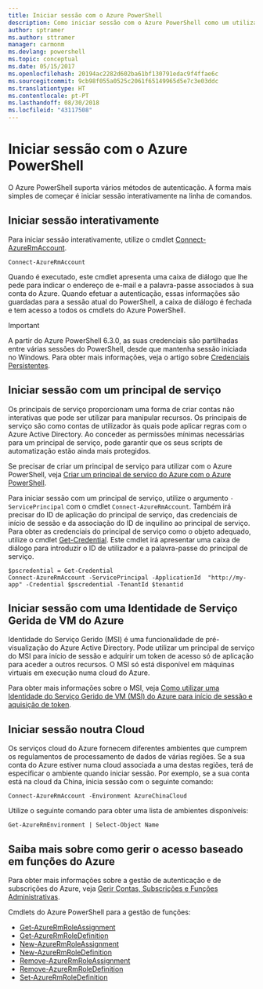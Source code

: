 ```yaml
---
title: Iniciar sessão com o Azure PowerShell
description: Como iniciar sessão com o Azure PowerShell como um utilizador, principal de serviço ou com o MSI.
author: sptramer
ms.author: sttramer
manager: carmonm
ms.devlang: powershell
ms.topic: conceptual
ms.date: 05/15/2017
ms.openlocfilehash: 20194ac2282d602ba61bf130791edac9f4ffae6c
ms.sourcegitcommit: 9cb98f055a0525c2061f65149965d5e7c3e03ddc
ms.translationtype: HT
ms.contentlocale: pt-PT
ms.lasthandoff: 08/30/2018
ms.locfileid: "43117508"
---
```

# <a name="sign-in-with-azure-powershell"></a>Iniciar sessão com o Azure PowerShell

O Azure PowerShell suporta vários métodos de autenticação. A forma mais simples de começar é iniciar sessão interativamente na linha de comandos.

## <a name="sign-in-interactively"></a>Iniciar sessão interativamente

Para iniciar sessão interativamente, utilize o cmdlet [Connect-AzureRmAccount](/powershell/module/azurerm.profile/connect-azurermaccount).

```azurepowershell
Connect-AzureRmAccount
```

Quando é executado, este cmdlet apresenta uma caixa de diálogo que lhe pede para indicar o endereço de e-mail e a palavra-passe associados à sua conta do Azure. Quando efetuar a autenticação, essas informações são guardadas para a sessão atual do PowerShell, a caixa de diálogo é fechada e tem acesso a todos os cmdlets do Azure PowerShell.

> [!IMPORTANT]
> A partir do Azure PowerShell 6.3.0, as suas credenciais são partilhadas entre várias sessões do PowerShell, desde que mantenha sessão iniciada no Windows. Para obter mais informações, veja o artigo sobre [Credenciais Persistentes](context-persistence.md).

## <a name="sign-in-with-a-service-principal"></a>Iniciar sessão com um principal de serviço

Os principais de serviço proporcionam uma forma de criar contas não interativas que pode ser utilizar para manipular recursos. Os principais de serviço são como contas de utilizador às quais pode aplicar regras com o Azure Active Directory. Ao conceder as permissões mínimas necessárias para um principal de serviço, pode garantir que os seus scripts de automatização estão ainda mais protegidos.

Se precisar de criar um principal de serviço para utilizar com o Azure PowerShell, veja [Criar um principal de serviço do Azure com o Azure PowerShell](create-azure-service-principal-azureps.md).

Para iniciar sessão com um principal de serviço, utilize o argumento `-ServicePrincipal` com o cmdlet `Connect-AzureRmAccount`. Também irá precisar do ID de aplicação do principal de serviço, das credenciais de início de sessão e da associação do ID de inquilino ao principal de serviço. Para obter as credenciais do principal de serviço como o objeto adequado, utilize o cmdlet [Get-Credential](/powershell/module/microsoft.powershell.security/get-credential). Este cmdlet irá apresentar uma caixa de diálogo para introduzir o ID de utilizador e a palavra-passe do principal de serviço.

```azurepowershell-interactive
$pscredential = Get-Credential
Connect-AzureRmAccount -ServicePrincipal -ApplicationId  "http://my-app" -Credential $pscredential -TenantId $tenantid
```

## <a name="sign-in-using-an-azure-vm-managed-service-identity"></a>Iniciar sessão com uma Identidade de Serviço Gerida de VM do Azure

Identidade do Serviço Gerido (MSI) é uma funcionalidade de pré-visualização do Azure Active Directory. Pode utilizar um principal de serviço do MSI para início de sessão e adquirir um token de acesso só de aplicação para aceder a outros recursos. O MSI só está disponível em máquinas virtuais em execução numa cloud do Azure.

Para obter mais informações sobre o MSI, veja [Como utilizar uma Identidade do Serviço Gerido de VM (MSI) do Azure para início de sessão e aquisição de token](/azure/active-directory/msi-how-to-get-access-token-using-msi).

## <a name="sign-in-to-another-cloud"></a>Iniciar sessão noutra Cloud

Os serviços cloud do Azure fornecem diferentes ambientes que cumprem os regulamentos de processamento de dados de várias regiões. Se a sua conta do Azure estiver numa cloud associada a uma destas regiões, terá de especificar o ambiente quando iniciar sessão. Por exemplo, se a sua conta está na cloud da China, inicia sessão com o seguinte comando:

```azurepowershell-interactive
Connect-AzureRmAccount -Environment AzureChinaCloud
```

Utilize o seguinte comando para obter uma lista de ambientes disponíveis:

```azurepowershell-interactive
Get-AzureRmEnvironment | Select-Object Name
```

## <a name="learn-more-about-managing-azure-role-based-access"></a>Saiba mais sobre como gerir o acesso baseado em funções do Azure

Para obter mais informações sobre a gestão de autenticação e de subscrições do Azure, veja [Gerir Contas, Subscrições e Funções Administrativas](/azure/active-directory/role-based-access-control-configure).

Cmdlets do Azure PowerShell para a gestão de funções:

* [Get-AzureRmRoleAssignment](/powershell/module/AzureRM.Resources/Get-AzureRmRoleAssignment)
* [Get-AzureRmRoleDefinition](/powershell/module/AzureRM.Resources/Get-AzureRmRoleDefinition)
* [New-AzureRmRoleAssignment](/powershell/module/AzureRM.Resources/New-AzureRmRoleAssignment)
* [New-AzureRmRoleDefinition](/powershell/module/AzureRM.Resources/New-AzureRmRoleDefinition)
* [Remove-AzureRmRoleAssignment](/powershell/module/AzureRM.Resources/Remove-AzureRmRoleAssignment)
* [Remove-AzureRmRoleDefinition](/powershell/module/AzureRM.Resources/Remove-AzureRmRoleDefinition)
* [Set-AzureRmRoleDefinition](/powershell/moduel/AzureRM.Resources/Set-AzureRmRoleDefinition)
